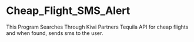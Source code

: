 # Cheap_Flight_SMS_Alert
This Program Searches Through Kiwi Partners Tequila API for cheap flights and when found, sends sms to the user.
